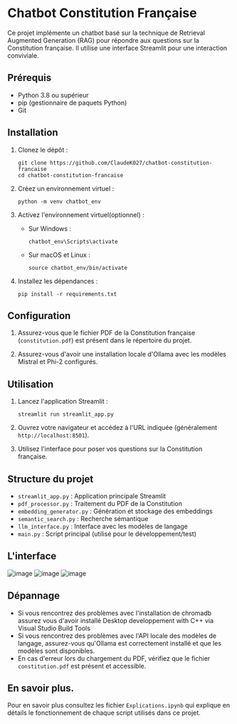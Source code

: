 # Chatbot Constitution Française

Ce projet implémente un chatbot basé sur la technique de Retrieval Augmented Generation (RAG) pour répondre aux questions sur la Constitution française. Il utilise une interface Streamlit pour une interaction conviviale.

## Prérequis

- Python 3.8 ou supérieur
- pip (gestionnaire de paquets Python)
- Git

## Installation

1. Clonez le dépôt :
   ```
   git clone https://github.com/ClaudeK027/chatbot-constitution-francaise
   cd chatbot-constitution-francaise
   ```

2. Créez un environnement virtuel :
   ```
   python -m venv chatbot_env
   ```

3. Activez l'environnement virtuel(optionnel) :
   - Sur Windows :
     ```
     chatbot_env\Scripts\activate
     ```
   - Sur macOS et Linux :
     ```
     source chatbot_env/bin/activate
     ```

4. Installez les dépendances :
   ```
   pip install -r requirements.txt
   ```

## Configuration

1. Assurez-vous que le fichier PDF de la Constitution française (`constitution.pdf`) est présent dans le répertoire du projet.

2. Assurez-vous d'avoir une installation locale d'Ollama avec les modèles Mistral et Phi-2 configurés.

## Utilisation

1. Lancez l'application Streamlit :
   ```
   streamlit run streamlit_app.py
   ```

2. Ouvrez votre navigateur et accédez à l'URL indiquée (généralement `http://localhost:8501`).

3. Utilisez l'interface pour poser vos questions sur la Constitution française.

## Structure du projet

- `streamlit_app.py` : Application principale Streamlit
- `pdf_processor.py` : Traitement du PDF de la Constitution
- `embedding_generator.py` : Génération et stockage des embeddings
- `semantic_search.py` : Recherche sémantique
- `llm_interface.py` : Interface avec les modèles de langage
- `main.py` : Script principal (utilisé pour le développement/test)

## L'interface 
![image](https://github.com/user-attachments/assets/d771da9d-465c-409d-b8f3-0b16b4386167)
![image](https://github.com/user-attachments/assets/d4d0e5e0-8fc1-4e12-b769-d29bfd6970f3)
![image](https://github.com/user-attachments/assets/71e98322-b20e-4ee0-8ddb-5dfaee3b91c8)




## Dépannage

- Si vous rencontrez des problèmes avec l'installation de chromadb assurez vous d'avoir installé Desktop developpement with C++ via Visual Studio Build Tools
- Si vous rencontrez des problèmes avec l'API locale des modèles de langage, assurez-vous qu'Ollama est correctement installé et que les modèles sont disponibles.
- En cas d'erreur lors du chargement du PDF, vérifiez que le fichier `constitution.pdf` est présent et accessible.

## En savoir plus.

Pour en savoir plus consultez  les fichier `Explications.ipynb` qui explique en détails le fonctionnement de chaque script utilisés dans ce projet.


